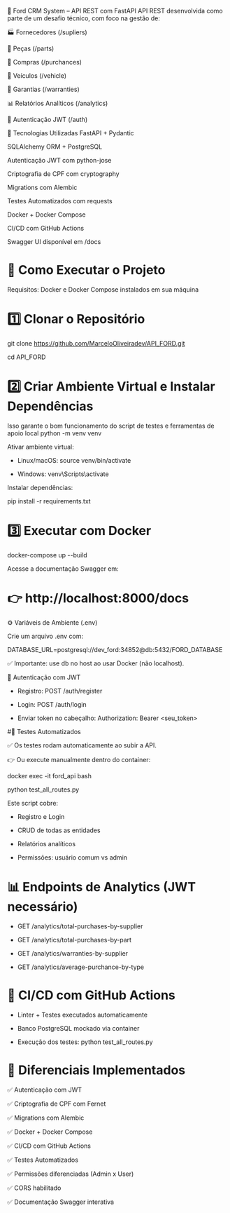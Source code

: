 🚗 Ford CRM System – API REST com FastAPI
API REST desenvolvida como parte de um desafio técnico, com foco na gestão de:

🏭 Fornecedores (/supliers)

🔩 Peças (/parts)

🛒 Compras (/purchances)

🚗 Veículos (/vehicle)

🧾 Garantias (/warranties)

📊 Relatórios Analíticos (/analytics)

🔐 Autenticação JWT (/auth)

🧰 Tecnologias Utilizadas
FastAPI + Pydantic

SQLAlchemy ORM + PostgreSQL

Autenticação JWT com python-jose

Criptografia de CPF com cryptography

Migrations com Alembic

Testes Automatizados com requests

Docker + Docker Compose

CI/CD com GitHub Actions

Swagger UI disponível em /docs

# 🚀 Como Executar o Projeto
Requisitos: Docker e Docker Compose instalados em sua máquina

# 1️⃣ Clonar o Repositório
git clone https://github.com/MarceloOliveiradev/API_FORD.git

cd API_FORD

# 2️⃣ Criar Ambiente Virtual e Instalar Dependências
Isso garante o bom funcionamento do script de testes e ferramentas de apoio local
python -m venv venv

Ativar ambiente virtual:

* Linux/macOS:
  source venv/bin/activate

* Windows:
  venv\Scripts\activate
  
Instalar dependências:

pip install -r requirements.txt

# 3️⃣ Executar com Docker

docker-compose up --build

Acesse a documentação Swagger em:
# 👉 http://localhost:8000/docs

⚙️ Variáveis de Ambiente (.env)

Crie um arquivo .env com:

DATABASE_URL=postgresql://dev_ford:34852@db:5432/FORD_DATABASE

✅ Importante: use db no host ao usar Docker (não localhost).

🔐 Autenticação com JWT

* Registro: POST /auth/register

* Login: POST /auth/login

* Enviar token no cabeçalho:
   Authorization: Bearer <seu_token>

#🧪 Testes Automatizados

✅ Os testes rodam automaticamente ao subir a API.

👉 Ou execute manualmente dentro do container:

docker exec -it ford_api bash

python test_all_routes.py

Este script cobre:

* Registro e Login

* CRUD de todas as entidades

* Relatórios analíticos

* Permissões: usuário comum vs admin

# 📊 Endpoints de Analytics (JWT necessário)

* GET /analytics/total-purchases-by-supplier

* GET /analytics/total-purchases-by-part

* GET /analytics/warranties-by-supplier

* GET /analytics/average-purchance-by-type

# 🚀 CI/CD com GitHub Actions

* Linter + Testes executados automaticamente

* Banco PostgreSQL mockado via container

* Execução dos testes: python test_all_routes.py

# 🌟 Diferenciais Implementados

✅ Autenticação com JWT

✅ Criptografia de CPF com Fernet

✅ Migrations com Alembic

✅ Docker + Docker Compose

✅ CI/CD com GitHub Actions

✅ Testes Automatizados

✅ Permissões diferenciadas (Admin x User)

✅ CORS habilitado

✅ Documentação Swagger interativa



